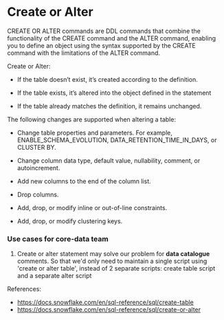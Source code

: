 # Create or Alter

CREATE OR ALTER commands are DDL commands that combine the functionality of the CREATE command and the ALTER command,
enabling you to define an object using the syntax supported by the CREATE <object> command with the limitations of 
the ALTER <object> command.  

Create or Alter:
- If the table doesn’t exist, it’s created according to the definition.

- If the table exists, it’s altered into the object defined in the statement

- If the table already matches the definition, it remains unchanged.


The following changes are supported when altering a table:

- Change table properties and parameters. For example, ENABLE_SCHEMA_EVOLUTION, DATA_RETENTION_TIME_IN_DAYS, or CLUSTER BY.

- Change column data type, default value, nullability, comment, or autoincrement.

- Add new columns to the end of the column list.

- Drop columns.

- Add, drop, or modify inline or out-of-line constraints.

- Add, drop, or modify clustering keys.

### Use cases for core-data team

1. Create or alter statement may solve our problem for **data catalogue** comments.
So that we'd only need to maintain a single script using 'create or alter table', instead of 2 separate scripts: create table script and a separate alter script 


References:  
- https://docs.snowflake.com/en/sql-reference/sql/create-table
- https://docs.snowflake.com/en/sql-reference/sql/create-or-alter